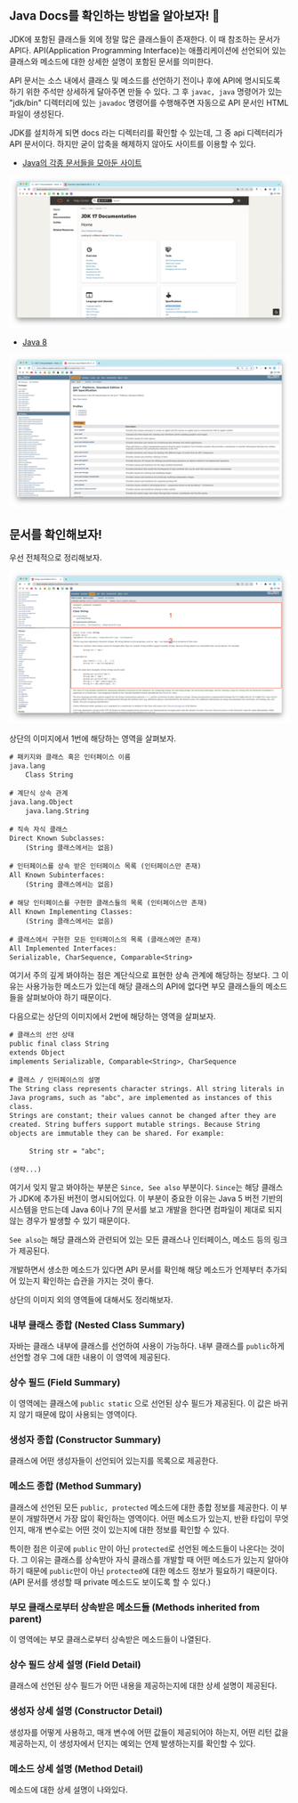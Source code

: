 ## Java Docs를 확인하는 방법을 알아보자! 🤔

JDK에 포함된 클래스들 외에 정말 많은 클래스들이 존재한다. 이 때 참조하는 문서가 API다. API(Application Programming Interface)는 애플리케이션에 선언되어 있는 클래스와 메소드에 대한 상세한 설명이 포함된 문서를 의미한다.

API 문서는 소스 내에서 클래스 및 메소드를 선언하기 전이나 후에 API에 명시되도록 하기 위한 주석만 상세하게 달아주면 만들 수 있다. 그 후 <code>javac, java</code> 명령어가 있는 "jdk/bin" 디렉터리에 있는 <code>javadoc</code> 명령어를 수행해주면 자동으로 API 문서인 HTML 파일이 생성된다.

JDK를 설치하게 되면 docs 라는 디렉터리를 확인할 수 있는데, 그 중 api 디렉터리가 API 문서이다. 하지만 굳이 압축을 해제하지 않아도 사이트를 이용할 수 있다.

- [Java의 각종 문서들을 모아둔 사이트](https://docs.oracle.com/en/java/javase/17/)

![](../images/javaDocs.png)

- [Java 8](https://docs.oracle.com/javase/8/docs/api/index.html)

![](../images/java8Docs.png)

## 문서를 확인해보자!

우선 전체적으로 정리해보자.

![](../images/java8DocsDescription.png)

상단의 이미지에서 1번에 해당하는 영역을 살펴보자.

```shell
# 패키지와 클래스 혹은 인터페이스 이름
java.lang
    Class String

# 계단식 상속 관계
java.lang.Object
    java.lang.String

# 직속 자식 클래스
Direct Known Subclasses:
    (String 클래스에서는 없음)

# 인터페이스를 상속 받은 인터페이스 목록 (인터페이스만 존재)
All Known Subinterfaces:
    (String 클래스에서는 없음)

# 해당 인터페이스를 구현한 클래스들의 목록 (인터페이스만 존재)
All Known Implementing Classes:
    (String 클래스에서는 없음)

# 클래스에서 구현한 모든 인터페이스의 목록 (클래스에만 존재)
All Implemented Interfaces:
Serializable, CharSequence, Comparable<String>
```

여기서 주의 깊게 봐야하는 점은 계단식으로 표현한 상속 관계에 해당하는 정보다. 그 이유는 사용가능한 메소드가 있는데 해당 클래스의 API에 없다면 부모 클래스들의 메소드들을 살펴보아야 하기 때문이다.

다음으로는 상단의 이미지에서 2번에 해당하는 영역을 살펴보자.

```shell
# 클래스의 선언 상태
public final class String
extends Object
implements Serializable, Comparable<String>, CharSequence

# 클래스 / 인터페이스의 설명
The String class represents character strings. All string literals in Java programs, such as "abc", are implemented as instances of this class.
Strings are constant; their values cannot be changed after they are created. String buffers support mutable strings. Because String objects are immutable they can be shared. For example:

     String str = "abc";
 
(생략...)
```

여기서 잊지 말고 봐야하는 부분은 <code>Since, See also</code> 부분이다. <code>Since</code>는 해당 클래스가 JDK에 추가된 버전이 명시되어있다. 이 부분이 중요한 이유는 Java 5 버전 기반의 시스템을 만드는데 Java 6이나 7의 문서를 보고 개발을 한다면 컴파일이 제대로 되지 않는 경우가 발생할 수 있기 때문이다.

<code>See also</code>는 해당 클래스와 관련되어 있는 모든 클래스나 인터페이스, 메소드 등의 링크가 제공된다.

개발하면서 생소한 메소드가 있다면 API 문서를 확인해 해당 메소드가 언제부터 추가되어 있는지 확인하는 습관을 가지는 것이 좋다.

상단의 이미지 외의 영역들에 대해서도 정리해보자.

### 내부 클래스 종합 (Nested Class Summary)

자바는 클래스 내부에 클래스를 선언하여 사용이 가능하다. 내부 클래스를 <code>public</code>하게 선언할 경우 그에 대한 내용이 이 영역에 제공된다.

### 상수 필드 (Field Summary)

이 영역에는 클래스에 <code>public static</code> 으로 선언된 상수 필드가 제공된다. 이 값은 바귀지 않기 때문에 많이 사용되는 영역이다.

### 생성자 종합 (Constructor Summary)

클래스에 어떤 생성자들이 선언되어 있는지를 목록으로 제공한다.

### 메소드 종합 (Method Summary)

클래스에 선언된 모든 <code>public, protected</code> 메소드에 대한 종합 정보를 제공한다. 이 부분이 개발하면서 가장 많이 확인하는 영역이다. 어떤 메소드가 있는지, 반환 타입이 무엇인지, 매개 변수로는 어떤 것이 있는지에 대한 정보를 확인할 수 있다.

특이한 점은 이곳에 <code>public</code> 만이 아닌 <code>protected</code>로 선언된 메소드들이 나온다는 것이다. 그 이유는 클래스를 상속받아 자식 클래스를 개발할 때 어떤 메소드가 있는지 알아야하기 때문에 <code>public</code>만이 아닌 <code>protected</code>에 대한 메소드 정보가 필요하기 때문이다. (API 문서를 생성할 때 private 메소드도 보이도록 할 수 있다.)

### 부모 클래스로부터 상속받은 메소드들 (Methods inherited from parent)

이 영역에는 부모 클래스로부터 상속받은 메소드들이 나열된다.

### 상수 필드 상세 설명 (Field Detail)

클래스에 선언된 상수 필드가 어떤 내용을 제공하는지에 대한 상세 설명이 제공된다.

### 생성자 상세 설명 (Constructor Detail)

생성자를 어떻게 사용하고, 매개 변수에 어떤 값들이 제공되어야 하는지, 어떤 리턴 값을 제공하는지, 이 생성자에서 던지는 예외는 언제 발생하는지를 확인할 수 있다.

### 메소드 상세 설명 (Method Detail)

메소드에 대한 상세 설명이 나와있다.